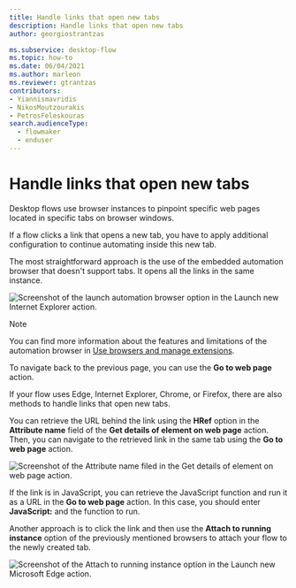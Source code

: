 ```yaml
---
title: Handle links that open new tabs
description: Handle links that open new tabs
author: georgiostrantzas

ms.subservice: desktop-flow
ms.topic: how-to
ms.date: 06/04/2021
ms.author: marleon
ms.reviewer: gtrantzas
contributors:
- Yiannismavridis
- NikosMoutzourakis
- PetrosFeleskouras
search.audienceType: 
  - flowmaker
  - enduser
---
```


# Handle links that open new tabs

Desktop flows use browser instances to pinpoint specific web pages located in specific tabs on browser windows. 

If a flow clicks a link that opens a new tab, you have to apply additional configuration to continue automating inside this new tab.

The most straightforward approach is the use of the embedded automation browser that doesn't support tabs. It opens all the links in the same instance.

![Screenshot of the launch automation browser option in the Launch new Internet Explorer action.](media/links-open-new-tabs/launch-automation-browser.png)

> [!NOTE]
> You can find more information about the features and limitations of the automation browser in [Use browsers and manage extensions](../using-browsers.md).

To navigate back to the previous page, you can use the **Go to web page** action.

If your flow uses Edge, Internet Explorer, Chrome, or Firefox, there are also methods to handle links that open new tabs.

You can retrieve the URL behind the link using the **HRef** option in the **Attribute name** field of the **Get details of element on web page** action. Then, you can navigate to the retrieved link in the same tab using the **Go to web page** action.

![Screenshot of the Attribute name filed in the Get details of element on web page action.](media/links-open-new-tabs/get-details-element-web-page-action.png)

If the link is in JavaScript, you can retrieve the JavaScript function and run it as a URL in the **Go to web page** action. In this case, you should enter **JavaScript:** and the function to run.

Another approach is to click the link and then use the **Attach to running instance** option of the previously mentioned browsers to attach your flow to the newly created tab.

![Screenshot of the Attach to running instance option in the Launch new Microsoft Edge action.](media/links-open-new-tabs/edge-attach-running-instance.png)
